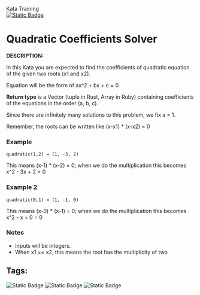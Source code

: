 Kata Training <br>
[![Static Badge](https://img.shields.io/badge/8kyu%20-%20black?style=flat&logo=codewars&labelColor=B1361E&color=black)](Javascript/8kyu)

# Quadratic Coefficients Solver

**DESCRIPTION:**

In this Kata you are expected to find the coefficients of quadratic equation of the given two roots (x1 and x2).

Equation will be the form of ax^2 + bx + c = 0

**Return type** is a Vector (tuple in Rust, Array in Ruby) containing coefficients of the equations in the order (a, b, c).

Since there are infinitely many solutions to this problem, we fix a = 1.

Remember, the roots can be written like (x-x1) * (x-x2) = 0

### Example

```
quadratic(1,2) = (1, -3, 2)
```

This means (x-1) * (x-2) = 0; when we do the multiplication this becomes x^2 - 3x + 2 = 0

### Example 2

```
quadratic(0,1) = (1, -1, 0)
```

This means (x-0) * (x-1) = 0; when we do the multiplication this becomes x^2 - x + 0 = 0

### Notes

- Inputs will be integers.
- When x1 == x2, this means the root has the multiplicity of two

## Tags:

![Static Badge](https://img.shields.io/badge/fundamentals%20-%20purple?style=plastic) ![Static Badge](https://img.shields.io/badge/mathematics%20-%20royalblue?style=plastic) ![Static Badge](https://img.shields.io/badge/algebra%20-%20gold?style=plastic)